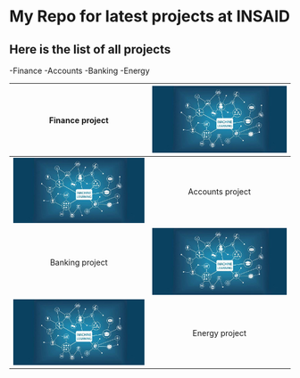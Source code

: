 # My Repo for latest projects at INSAID

## Here is the list of all projects

-Finance
-Accounts
-Banking
-Energy

|Finance project   | [![Finance](https://raw.githubusercontent.com/Kiranmaibokka/Demo/master/Images/images.jpeg "Finance")](https://raw.githubusercontent.com/Kiranmaibokka/Demo/master/Images/images.jpeg "Finance")  |
| :------------: | :------------: |
|[![Accounts](https://raw.githubusercontent.com/Kiranmaibokka/Demo/master/Images/images.jpeg "Accounts")](https://raw.githubusercontent.com/Kiranmaibokka/Demo/master/Images/images.jpeg "Accounts")   |Accounts project  |
|Banking project   |[![Banking](https://raw.githubusercontent.com/Kiranmaibokka/Demo/master/Images/images.jpeg "Banking")](https://raw.githubusercontent.com/Kiranmaibokka/Demo/master/Images/images.jpeg "Banking")  |
| [![Energy](https://raw.githubusercontent.com/Kiranmaibokka/Demo/master/Images/images.jpeg "Energy")](https://raw.githubusercontent.com/Kiranmaibokka/Demo/master/Images/images.jpeg "Energy")  |Energy project  |


